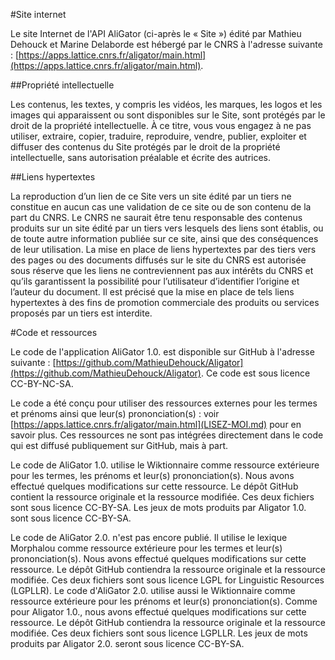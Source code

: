 #Site internet

Le site Internet de l'API AliGator (ci-après le « Site ») édité par Mathieu Dehouck et Marine Delaborde est hébergé par le CNRS à l'adresse suivante : [https://apps.lattice.cnrs.fr/aligator/main.html](https://apps.lattice.cnrs.fr/aligator/main.html).

##Propriété intellectuelle 

Les contenus, les textes, y compris les vidéos, les marques, les logos et les images qui apparaissent ou sont disponibles sur le Site, sont protégés par le droit de la propriété intellectuelle. À ce titre, vous vous engagez à ne pas utiliser, extraire, copier, traduire, reproduire, vendre, publier, exploiter et diffuser des contenus du Site protégés par le droit de la propriété intellectuelle, sans autorisation préalable et écrite des autrices.

 ##Liens hypertextes 
 
La reproduction d’un lien de ce Site vers un site édité par un tiers ne constitue en aucun cas une validation de ce site ou de son contenu de la part du CNRS. Le CNRS ne saurait être tenu responsable des contenus produits sur un site édité par un tiers vers lesquels des liens sont établis, ou de toute autre information publiée sur ce site, ainsi que des conséquences de leur utilisation. La mise en place de liens hypertextes par des tiers vers des pages ou des documents diffusés sur le site du CNRS est autorisée sous réserve que les liens ne contreviennent pas aux intérêts du CNRS et qu’ils garantissent la possibilité pour l’utilisateur d’identifier l’origine et l’auteur du document. Il est précisé que la mise en place de tels liens hypertextes à des fins de promotion commerciale des produits ou services proposés par un tiers est interdite.

#Code et ressources

Le code de l'application AliGator 1.0. est disponible sur GitHub à l'adresse suivante : [https://github.com/MathieuDehouck/Aligator](https://github.com/MathieuDehouck/Aligator). Ce code est sous licence CC-BY-NC-SA. 

Le code a été conçu pour utiliser des ressources externes pour les termes et prénoms ainsi que leur(s) prononciation(s) : voir [https://apps.lattice.cnrs.fr/aligator/main.html](LISEZ-MOI.md) pour en savoir plus. Ces ressources ne sont pas intégrées directement dans le code qui est diffusé publiquement sur GitHub, mais à part. 

Le code de AliGator 1.0. utilise le Wiktionnaire comme ressource extérieure pour les termes, les prénoms et leur(s) prononciation(s). Nous avons effectué quelques modifications sur cette ressource. Le dépôt GitHub contient la ressource originale et la ressource modifiée. Ces deux fichiers sont sous licence CC-BY-SA. Les jeux de mots produits par Aligator 1.0. sont sous licence CC-BY-SA. 

Le code de AliGator 2.0. n'est pas encore publié. Il utilise le lexique Morphalou comme ressource extérieure pour les termes et leur(s) prononciation(s). Nous avons effectué quelques modifications sur cette ressource. Le dépôt GitHub contiendra la ressource originale et la ressource modifiée. Ces deux fichiers sont sous licence LGPL for Linguistic Resources (LGPLLR). Le code d'AliGator 2.0. utilise aussi le Wiktionnaire comme ressource extérieure pour les prénoms et leur(s) prononciation(s). Comme pour Aligator 1.0., nous avons effectué quelques modifications sur cette ressource. Le dépôt GitHub contiendra la ressource originale et la ressource modifiée. Ces deux fichiers sont sous licence LGPLLR. Les jeux de mots produits par Aligator 2.0. seront sous licence CC-BY-SA.  

